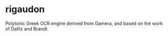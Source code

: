 rigaudon
========

Polytonic Greek OCR engine derived from Gamera, and based on the work of Dalitz and Brandt
